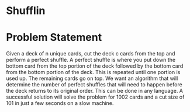 Shufflin
========

Problem Statement
=================

Given a deck of n unique cards, cut the deck c cards from the top and perform a perfect shuffle. A perfect shuffle is where you put down the bottom card from the top portion of the deck followed by the bottom card from the bottom portion of the deck. This is repeated until one portion is used up. The remaining cards go on top. We want an algorithm that will determine the number of perfect shuffles that will need to happen before the deck returns to its original order. This can be done in any language. A successful solution will solve the problem for 1002 cards and a cut size of 101 in just a few seconds on a slow machine.

